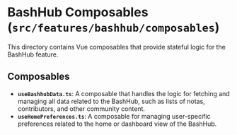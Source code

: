 # BashHub Composables (`src/features/bashhub/composables`)

This directory contains Vue composables that provide stateful logic for the BashHub feature.

## Composables

-   **`useBashhubData.ts`**: A composable that handles the logic for fetching and managing all data related to the BashHub, such as lists of notas, contributors, and other community content.
-   **`useHomePreferences.ts`**: A composable for managing user-specific preferences related to the home or dashboard view of the BashHub. 